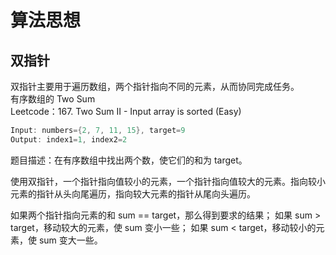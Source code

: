# 算法思想

## 双指针

双指针主要用于遍历数组，两个指针指向不同的元素，从而协同完成任务。  
有序数组的 Two Sum  
Leetcode：167. Two Sum II - Input array is sorted (Easy)

~~~java
Input: numbers={2, 7, 11, 15}, target=9
Output: index1=1, index2=2
~~~

题目描述：在有序数组中找出两个数，使它们的和为 target。

使用双指针，一个指针指向值较小的元素，一个指针指向值较大的元素。指向较小元素的指针从头向尾遍历，指向较大元素的指针从尾向头遍历。

如果两个指针指向元素的和 sum == target，那么得到要求的结果；
如果 sum > target，移动较大的元素，使 sum 变小一些；
如果 sum < target，移动较小的元素，使 sum 变大一些。
